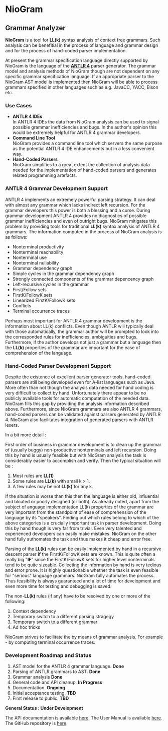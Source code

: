 ﻿# **NioGram**
## Grammar Analyzer

**NioGram** is a tool for **LL(k)** syntax analysis of 
context free grammars. Such analysis can be benefitial
in the process of language and grammar design and for
the process of hand-coded parser implementation.

At present the grammar specification language directly
supported by NioGram is the language of the 
[**ANTLR 4**](http://www.antlr.org/) parser generator.
The grammar model and analysis methods of NioGram though
are not dependent on any specific grammar specification
language. If an appropriate parser to the NioGram AST
model is implemented then NioGram will be able to process
grammars specified in other languages such as e.g. JavaCC,
YACC, Bison etc.

### Use Cases
* **ANTLR 4 IDEs**  
In ANTLR 4 IDEs the data from NioGram analysis can be used
to signal possible grammar inefficiencies and bugs. In the
author's opinion this would be extremely helpful for
ANTLR 4 grammar developers.
* **Command Line Tool**  
NioGram provides a command line tool which servers the
same purpose as the potential ANTLR 4 IDE enhancements
but in a less convenient way.
* **Hand-Coded Parsers**  
NioGram simplifies to a great extent the collection
of analysis data needed for the implementation of
hand-coded parsers and generates related programming
artefacts.

### ANTLR 4 Grammar Development Support
ANTLR 4 implements an extremely powerful parsing strategy.
It can deal with almost any grammar which lacks indirect
left recursion. For the grammar developers this power is
both a blessing and a curse. During grammar development
ANTLR 4 provides no diagnostics of possible grammar
inefficiencies and even of outright bugs. NioGram
mitigates this problem by providing tools for traditional
**LL(k)** syntax analysis of ANTLR 4 grammars. The
information computed in the process of NioGram analysis is
as follows:

* Nonterminal productivity
* Nonterminal reachability
* Nonterminal use
* Nonterminal nullability
* Grammar dependency graph
* Simple cycles in the grammar dependency graph
* Strongly connected components of the grammar depencency graph
* Left-recursive cycles in the grammar
* First/Follow sets
* FirstK/FollowK sets
* Linearized FirstK/FollowK sets
* Conflicts
* Terminal occurrence traces

Perhaps most important for ANTLR 4 grammar development is
the information about LL(k) conflicts. Even though ANTLR will
typically deal with those automatically, the grammar author
will be prompted to look into the corresponded rules for
inefficiencies, ambiguities and bugs. Furthermore, if the
author develops not just a grammar but a language then the
**LL(k)** properties of the grammar are important for the ease
of comprehension of the language.

### Hand-Coded Parser Development Support
Despite the existence of excellent parser generator tools,
hand-coded parsers are still being developed even for
A-list languages such as Java. More often than not though
the analysis data needed for hand coding is very
difficult to collect by hand. Unfortunately there
appear to be no publicly available tools for automatic
computation of the needed data. NioGram fills this gap by
providing the analysis information described above. Furthermore,
since NioGram grammars are also ANTLR 4 grammars, hand-coded
parsers can be validated against parsers generated by ANTLR 4.
NioGram also facilitates integration of generated parsers with
ANTLR lexers.

In a bit more detail :

First order of business in grammar development is to clean
up the grammar of (usually buggy) non-productive 
nonterminals and left recursion. Doing this by hand is
usually feasible but with NioGram analysis the task is
considerably easier to accomplish and verify. Then the
typical situation will be :

1. Most rules are **LL(1)**
2. Some rules are **LL(k)** with small k > 1.
3. A few rules may be not **LL(k)** for any k.

If the situation is worse than this then the language
is either old, influential and bloated or poorly designed
(or both). As already noted, apart from the subject of 
anguage implementation LL(k) properties of the grammar
are very important from the standpoint of ease of comprehension
of the language by its "speakers". Finding out which rules
belong to which of the above categories is a crucially
important task in parser development. Doing this by hand
though is very far from trivial. Even very talented and
experienced developers can easily make mistakes. NioGram
on the other hand fully authomates the task and thus
makes it cheap and error free.

Parsing of the **LL(k)** rules can be easily implemented
by hand in a recursive descent parser **if** the 
FirstK/FollowK sets are known. This is quite often a
really big "**IF**" since the FirstK/FollowK sets for
higher level nonterminals tend to be quite sizeable.
Collecting the information by hand is very tedious and
error prone. It is highly questionable whether the task
is even feasible for "serious" language grammars. NioGram
fully automates the process. Thus feasibility is always
guaranteed and a lot of time for development and even
more time for testing and debugging is saved. 

The non-**LL(k)** rules (if any)  have to be resolved by
one or more of the following:

1. Context dependency
2. Temporary switch to a different parsing stragegy
3. Temporary switch to a different grammar
3. Ad hoc tricks

NioGram strives to facilitate the by means of grammar
analysis. For example - by computing terminal occurrence
traces.

### Development Roadmap and Status
1. AST model for the ANTLR 4 grammar language. **Done**
2. Parsing of ANTLR grammars to AST. **Done**
3. Grammar analysis **Done**
4. General code and API cleanup. **In Progress**
5. Documentation. **Ongoing** 
6. Initial acceptance testing. **TBD**
7. First release to public. **TBD**

**General Status : Under Development**

The API documentation is available [here](https://niogram.github.io/niogram/apidocs).
The User Manual is available
[here](https://niogram.github.io/niogram/NioGram_User_Manual.pdf).
The GitHub repository is [here](https://github.com/niogram/niogram).
